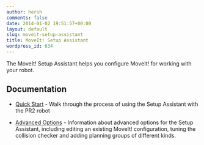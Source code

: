 ```yaml
---
author: hersh
comments: false
date: 2014-01-02 19:51:57+00:00
layout: default
slug: moveit-setup-assistant
title: MoveIt! Setup Assistant
wordpress_id: 634
---
```


The MoveIt! Setup Assistant helps you configure MoveIt! for working with your robot.


## Documentation





	
  * [Quick Start](http://moveit.ros.org/wiki/PR2/Setup_Assistant/Quick_Start) - Walk through the process of using the Setup Assistant with the PR2 robot

	
  * [Advanced Options](http://moveit.ros.org/wiki/MoveIt!_Setup_Assistant/Advanced) - Information about advanced options for the Setup Assistant, including editing an existing MoveIt! configuration, tuning the collision checker and adding planning groups of different kinds.


